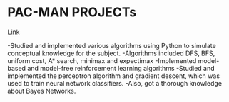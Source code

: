 # PAC-MAN PROJECTs

[Link](http://ai.berkeley.edu/project_overview.html)

-Studied and implemented various algorithms using Python to simulate conceptual knowledge for the subject.
-Algorithms included DFS, BFS, uniform cost, A* search, minimax and expectimax
-Implemented model-based and model-free reinforcement learning algorithms
-Studied and implemented the perceptron algorithm and gradient descent, which was used to train neural network classifiers.
-Also, got a thorough knowledge about Bayes Networks.


